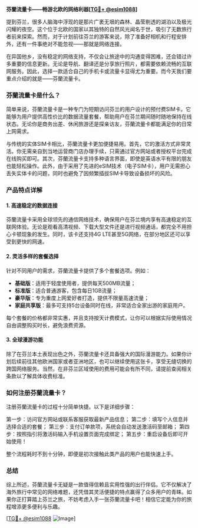 **芬蘭流量卡——畅游北欧的网络利器[[TG💪+ @esim1088](https://t.me/s/esim1088)]**

提到芬兰，很多人脑海中浮现的是那片广袤无垠的森林、晶莹剔透的湖泊以及极光闪耀的夜空。这个位于北欧的国家以其独特的自然风光闻名于世，吸引了无数旅行者前来探索。然而，对于计划前往芬兰的游客来说，除了准备好相机和行程安排外，还有一件事绝对不能忽视——那就是网络连接。

在异国他乡，没有稳定的网络支持，不仅会让旅途中的沟通变得困难，还会错过许多重要的信息更新。无论是导航、翻译还是分享旅行照片，都需要依赖流畅的互联网服务。因此，选择一款适合自己的手机卡或流量卡显得尤为重要。而今天我们要重点介绍的就是——芬蘭流量卡。

### 芬蘭流量卡是什么？

简单来说，芬蘭流量卡是一种专门为短期访问芬兰的用户设计的预付费SIM卡。它能够为用户提供高性价比的数据流量套餐，帮助用户在芬兰期间随时随地保持在线状态。无论你是商务出差、休闲旅游还是探亲访友，芬蘭流量卡都能满足你的日常上网需求。

与传统的实体SIM卡相比，芬蘭流量卡更加便捷易用。首先，它的激活方式非常灵活。你无需亲自到当地运营商门店办理手续，只需通过官方网站或者授权平台完成在线购买即可。其次，芬蘭流量卡支持多种语言界面，即使是英语水平有限的朋友也能轻松操作。此外，由于采用了先进的eSIM技术（电子SIM卡），用户无需担心丢失实体卡的问题，同时也避免了因频繁插拔SIM卡导致设备损坏的风险。

### 产品特点详解

#### 1. 高速稳定的数据连接
芬蘭流量卡采用全球领先的通信网络技术，确保用户在芬兰境内享有高速稳定的互联网体验。无论是观看高清视频、下载大型文件还是进行视频通话，都完全不用担心卡顿现象的发生。同时，该卡还支持4G LTE甚至5G网络，在部分地区还可以享受到更快的网速。

#### 2. 灵活多样的套餐选择
针对不同用户的需求，芬蘭流量卡提供了多个套餐选项。例如：
- **基础版**：适用于轻度使用者，提供每天500MB流量；
- **标准版**：适合普通游客，包含每日1GB流量；
- **豪华版**：专为重度上网爱好者打造，提供不限量高速流量；
- **家庭共享版**：最多可支持5台设备同时在线，非常适合全家出游的家庭用户。

每个套餐的价格都非常实惠，并且支持按天计费模式，让你可以根据实际使用情况自由调整购买时长，避免浪费资源。

#### 3. 全球漫游功能
除了在芬兰本土表现出色之外，芬蘭流量卡还具备强大的国际漫游能力。如果你计划后续前往其他欧洲国家或者亚洲地区，也可以继续使用这张卡，享受无缝切换的跨国网络服务。当然，在非芬兰区域使用的费用可能会有所不同，请提前查阅相关条款以了解具体收费标准。

### 如何注册芬蘭流量卡？

注册芬蘭流量卡的过程十分简单快捷。以下是详细步骤：

第一步：访问官方网站或联系客服获取最新产品信息；
第二步：填写个人信息并选择合适的套餐；
第三步：支付订单款项，系统会自动发送激活码至邮箱；
第四步：按照指引将激活码输入手机设置页面完成绑定；
第五步：重启设备后即可开始使用！

整个流程耗时不到十分钟，即便是初次接触此类产品的用户也能快速上手。

### 总结

综上所述，芬蘭流量卡无疑是一款值得信赖且实用性强的出行伴侣。它不仅解决了海外旅行中常见的网络难题，还凭借其灵活便捷的特点赢得了众多用户的青睐。如果你正打算踏上芬兰之旅，不妨考虑入手一张芬蘭流量卡吧！相信它定能为你的旅程增添更多便利与乐趣。

[[TG💪+ @esim1088](https://t.me/s/esim1088) ![Image](https://i.postimg.cc/4NQfJmqS/Snipaste-2025-05-13-00-14-12.png)]